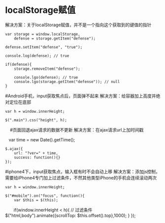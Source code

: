 # localStorage赋值
解决方案：关于localStorage赋值，并不是一个指向这个获取到的键值的指针

    var storage = window.localStorage,
        defense = storage.getItem("defense");
    
    defense.setItem("defense", "true");
    
    console.log(defense); // true
    
    if(defense){
        storage.removeItem("defense");
        
        console.lgo(defense); // true
        console.lgo(storage.getItem("defense")); // null
    }

#Android手机，input获取焦点后，页面弹不起来
解决方案：给容器加上高度并绝对定位在底部

    var h = window.innerHeight;
    
    $(".main").css("height", h);
    
#页面回退ajax请求的数据不更新
解决方案：在ajax请求url上加时间戳

    var time = new Date().getTime();
    
    $.ajax({
        url: "?ver=" + time,
        success: function(){}
    });
    
#iphone4下，input获取焦点，输入框有时不会自动上移
解决方案：添加js控制，需要给iPhone4专门加上过滤条件，不然其他类型iPhone的手机会连续滚动两次 

    var h = window.innerHeight;
    
    $("#mobile").on("focus", function(){
        var $this = $(this);

        if(window.innerHeight < h){ // 过滤条件 
            $("html,body").animate({scrollTop: $this.offset().top},1000);
        }
    });
